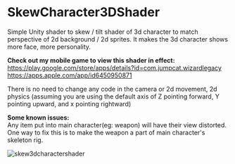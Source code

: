 # SkewCharacter3DShader
Simple Unity shader to skew / tilt shader of 3d character to match perspective of 2d background / 2d sprites. It makes the 3d character shows more face, more personality.

**Check out my mobile game to view this shader in effect:**<br />
https://play.google.com/store/apps/details?id=com.jumpcat.wizardlegacy<br />
https://apps.apple.com/app/id6450950871<br />

There is no need to change any code in the camera or 2d movement, 2d physics (assuming you are using the default axis of Z pointing forward, Y pointing upward, and x pointing rightward)

**Some known issues:**<br />
Any item put into main character(eg: weapon) will have their view distorted. One way to fix this is to make the weapon a part of main character's skeleton rig.

![skew3dcharactershader](https://github.com/TrongHieu90/SkewCharacter3DShader/assets/20443445/51eea3d0-69dc-43c7-b709-ad6ef3652d50)
